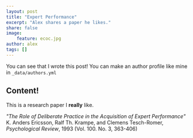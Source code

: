 ```yaml
---
layout: post
title: "Expert Performance"
excerpt: "Alex shares a paper he likes."
share: false
image:
    feature: ecoc.jpg
author: alex
tags: []
---
```


You can see that I wrote this post! You can make an author profile like mine in `_data/authors.yml`

## Content!

This is a research paper I **really** like. 

_"The Role of Deliberate Practice in the Acquisition of Expert Performance"_ K. Anders Ericsson, Ralf Th. Krampe, and Clemens Tesch-Romer, _Psychological Review_, 1993 (Vol. 100. No. 3, 363-406)
